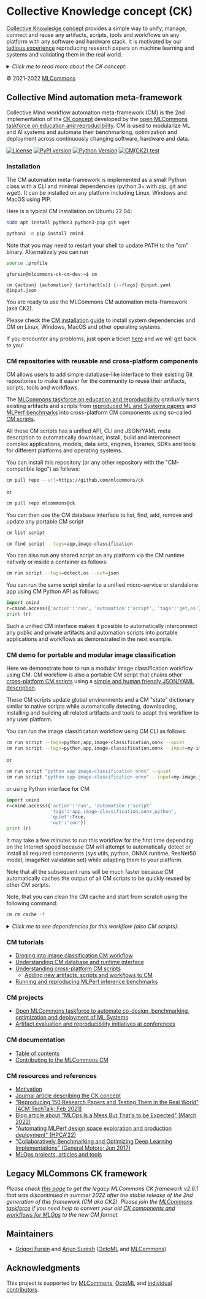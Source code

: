 # Collective Knowledge concept (CK)

[Collective Knowledge concept](https://arxiv.org/pdf/2011.01149.pdf) 
provides a simple way to unify, manage, connect and reuse any artifacts, scripts, tools and workflows 
on any platform with any software and hardware stack. It is motivated by our 
[tedious experience](https://learning.acm.org/techtalks/reproducibility) 
reproducing research papers on machine learning and systems and validating them in the real world.

<details>

*<summary>Click me to read more about the CK concept:</summary>*

We have developed CK to help researchers and developers turn their scripts, artifacts and workflow
into a database of portable, reusable, customizable and deterministic components
with minimal effort and no changes to their projects.

All such components have a simple, human-friendly and platform-independent CLI, Python API,
JSON or YAML meta description, tags, and Unique ID automatically generated by CK.

This approach allows users to automatically plug any ad-hoc scripts and artifacts 
from the community into their projects, build systems, CI/CD tools,
containers, Jupyter/Colab notebooks and any other technology.

CK runtime system also helps users interconnect any scripts and artifacts 
into portable workflows, applications and web-services.
They can run natively or inside containers while automatically 
adapting to any given software and hardware.

Any output of CK components and workflows (CSV/XLS/JSON/YAML files,
pre-processed data set, notes and optimized code) can be also stored 
as CK components with all related CM dependencies.
Such database-like organization of projects makes it easier
for the community to re-run, reproduce and reuse research results.

We have donated CK to the [MLCommons foundation](https://mlcommons.org) 
to benefit everyone after it was successfully validated by Qualcomm, Arm, General Motors,
OctoML, Krai, HPE, Dell, Lenovo and other organizations.

We continue improving and enhancing CK based on your feedback and requirements - 
feel free to join our [open workgroup](docs/mlperf-education-workgroup.md) 
to provide your feedback and participate in further developments!

</details>

&copy; 2021-2022 [MLCommons](https://mlcommons.org)<br>


## Collective Mind automation meta-framework 

Collective Mind workflow automation meta-framework (CM) is the 2nd implementation 
of the [CK concept](https://arxiv.org/pdf/2011.01149.pdf) developed
by the [open MLCommons taskforce on education and reproducibility](docs/mlperf-education-workgroup.md).
CM is used to modularize ML and AI systems and automate their benchmarking, 
optimization and deployment across continuously changing software, hardware and data.

[![License](https://img.shields.io/badge/License-Apache%202.0-green)](https://github.com/mlcommons/ck/tree/master/cm)
[![PyPI version](https://badge.fury.io/py/cmind.svg)](https://pepy.tech/project/cmind)
[![Python Version](https://img.shields.io/badge/python-3+-blue.svg)](https://github.com/mlcommons/ck/tree/master/cm)
[![CM(CK2) test](https://github.com/mlcommons/ck/actions/workflows/test-cm.yml/badge.svg)](https://github.com/mlcommons/ck/actions/workflows/test-cm.yml)



### Installation

The CM automation meta-framework is implemented as a small Python class with a CLI and minimal dependencies 
(python 3+ with pip, git and wget). It can be installed on any platform including Linux, Windows and MacOS
using PIP.

Here is a typical CM installation on Ubuntu 22.04:

```bash
sudo apt install python3 python3-pip git wget

python3 -m pip install cmind
```

Note that you may need to restart your shell to update PATH to the "cm" binary. 
Alternatively you can run 

```bash
source .profile
```

```
gfursin@mlcommons-ck-cm-dev:~$ cm

cm {action} {automation} {artifact(s)} {--flags} @input.yaml @input.json
```

You are ready to use the MLCommons CM automation meta-framework (aka CK2).

Please check the [CM installation guide](cm/docs/installation.md) 
to install system dependencies and CM on Linux, Windows, MacOS 
and other operating systems. 

If you encounter any problems, just open a ticket [here](https://github.com/mlcommons/ck/issues)
and we will get back to you!



### CM repositories with reusable and cross-platform components

CM allows users to add simple database-like interface to their existing Git repositories
to make it easier for the community to reuse their artifacts, scripts, tools and workflows.

The [MLCommons taskforce on education and reproducibility](docs/mlperf-education-workgroup.md) 
gradually turns existing artifacts and scripts from [reproduced ML and Systems papers](https://cknowledge.io/reproduced-papers) 
and [MLPerf benchmarks](https://github.com/mlcommons)
into cross-platform CM components using so-called [CM scripts](https://github.com/mlcommons/ck/tree/master/cm-mlops/script).
 
All these CM scripts has a unified API, CLI and JSON/YAML meta description to automatically download, install, build and interconnect
complex applications, models, data sets, engines, libraries, SDKs and tools for different platforms and operating systems.

You can install this repository (or any other repository with the "CM-compatible logo") as follows:

```bash
cm pull repo --url=https://github.com/mlcommons/ck
```

or

```bash
cm pull repo mlcommons@ck
```

You can then use the CM database interface to list, find, add, remove and update any portable CM script

```bash
cm list script

cm find script --tags=app,image-classification
```

You can also run any shared script on any platform via the CM runtime natively or inside a container as follows:

```bash
cm run script --tags=detect,os --out=json
```

You can run the same script similar to a unified micro-service or standalone app using CM Python API as follows:
```python
import cmind
r=cmind.access({'action':'run', 'automation':'script', 'tags':'get,os'})
print (r)
```

Such a unified CM interface makes it possible to automatically interconnect any public and private artifacts 
and automation scripts into portable applications and workflows as demonstrated in the next example.


### CM demo for portable and modular image classification

Here we demonstrate how to run a modular image classification workflow using CM. 
CM workflow is also a portable CM script that chains other [cross-platform CM scripts](https://github.com/mlcommons/ck/blob/master/cm-mlops/script) 
using a [simple and human friendly JSON/YAML description](https://github.com/octoml/ck/blob/master/cm-mlops/script/app-image-classification-onnx-py/_cm.yaml).

These CM scripts update global environments and a CM "state" dictionary similar to native scripts
while automatically detecting, downloading, installing and building all related artifacts
and tools to adapt this workflow to any user platform.

You can run the image classification workflow using CM CLI as follows:

```bash
cm run script --tags=python,app,image-classification,onnx --quiet
cm run script --tags=python,app,image-classification,onnx --input=my-image.jpg
```
or
```bash
cm run script "python app image-classification onnx" --quiet
cm run script "python app image-classification onnx" --input=my-image.jpg
```

or using Python interface for CM:
```python
import cmind
r=cmind.access({'action':'run', 'automation':'script'
                'tags':'app,image-classification,onnx,python',
                'quiet':True,
                'out':'con'})
print (r)
```

It may take a few minutes to run this workflow for the first time depending on the Internet speed
because CM will attempt to automatically detect or install all required components 
(sys utils, python, ONNX runtime, ResNet50 model, ImageNet validation set) while adapting them to your platform.

Note that all the subsequent runs will be much faster because CM automatically caches the output of all CM scripts
to be quickly reused by other CM scripts.

Note, that you can clean the CM cache and start from scratch using the following command:
```bash
cm rm cache -f
```

<details>

*<summary>Click me to see dependencies for this workflow (also CM scripts):</summary>*

* [Detect host OS properties](https://github.com/mlcommons/ck/tree/master/cm-mlops/script/detect-os) *(tags: detect,os)*
* [Install system utils](https://github.com/mlcommons/ck/tree/master/cm-mlops/script/get-sys-utils-cm) *(tags: get,sys-utils-cm)*
* [Detect or install python](https://github.com/mlcommons/ck/tree/master/cm-mlops/script/get-python3) *(tags: get,python3)*
* [Get small ImageNet validation dataset (500 images)](https://github.com/mlcommons/ck/tree/master/cm-mlops/script/get-dataset-imagenet-val) *(tags: get,dataset,imagenet,image-classification,original)*
* [Get ImageNet labels](https://github.com/mlcommons/ck/tree/master/cm-mlops/script/get-dataset-imagenet-aux) *(tags: get,dataset-aux,imagenet-aux,image-classification)*
* [Download ResNet50 model (ONNX)](https://github.com/mlcommons/ck/tree/master/cm-mlops/script/get-ml-model-resnet50-onnx) *(tags: get,ml-model,resnet50,_onnx,image-classification)*
* [Detect or install ONNX run-time](https://github.com/mlcommons/ck/tree/master/cm-mlops/script/get-generic-python-lib) *(tags: get,generic-python-lib,_onnxruntime)*

</details>



### CM tutorials


* [Digging into image classification CM workflow](cm/docs/example-modular-image-classification.md)
* [Understanding CM database and runtime interface](cm/docs/tutorial-concept.md)
* [Understanding cross-platform CM scripts](cm/docs/tutorial-scripts.md)
    * [Adding new artifacts, scripts and workflows to CM](cm/docs/tutorial-scripts.md#adding-new-artifacts-scripts-and-workflows-to-cm) 
* [Running and reproducing MLPerf inference benchmarks](docs/mlperf-cm-automation-demo.md)

### CM projects

* [Open MLCommons taskforce to automate co-design, benchmarking, optimization and deployment of ML Systems](docs/mlperf-education-workgroup.md)
* [Artifact evaluation and reproducibility initiatives at conferences](https://cTuning.org/ae)

### CM documentation

* [Table of contents](https://github.com/mlcommons/ck/tree/master/cm/docs)
* [Contributing to the MLCommons CM](CONTRIBUTING.md)


### CM resources and references

* [Motivation](cm/docs/motivation.md)
* [Journal article describing the CK concept](https://arxiv.org/pdf/2011.01149.pdf)
* ["Reproducing 150 Research Papers and Testing Them in the Real World" (ACM TechTalk; Feb 2021)](https://learning.acm.org/techtalks/reproducibility)
* [Blog article about "MLOps Is a Mess But That's to be Expected" (March 2022)](https://www.mihaileric.com/posts/mlops-is-a-mess)
* ["Automating MLPerf design space exploration and production deployment" (HPCA'22)](https://doi.org/10.5281/zenodo.6475385)
* ["Collaboratively Benchmarking and Optimizing Deep Learning Implementations" (General Motors; Jun 2017)]( https://youtu.be/1ldgVZ64hEI )
* [MLOps projects, articles and tools](https://github.com/mlcommons/ck/tree/master/cm/docs/KB/MLOps.md)

## Legacy MLCommons CK framework

*Please check [this page](ck1) to get the legacy MLCommons CK framework v2.6.1
that was discontinued in summer 2022 after the stable release of the 2nd generation of this framework
(CM aka CK2).
Please join the [MLCommons taskforce](docs/mlperf-education-workgroup.md) 
if you need help to convert your old [CK components and workflows for MLOps](https://github.com/mlcommons/ck-mlops)
to the new CM format.*


## Maintainers

* [Grigori Fursin](https://cKnowledge.io/cf@gfursin) and [Arjun Suresh](https://www.linkedin.com/in/arjunsuresh) 
  ([OctoML](https://octoml.ai) and [MLCommons](https://mlcommons.org))

## Acknowledgments

This project is supported by [MLCommons](https://mlcommons.org), [OctoML](https://octoml.ai) 
and [individual contributors](https://github.com/mlcommons/ck/blob/master/CONTRIBUTING.md).

